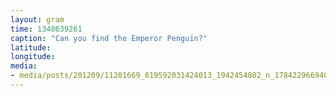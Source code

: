 ```yaml
---
layout: gram
time: 1348639261
caption: "Can you find the Emperor Penguin?"
latitude: 
longitude: 
media:
- media/posts/201209/11201669_819592031424013_1942454802_n_17842296694000351.jpg
---
```

